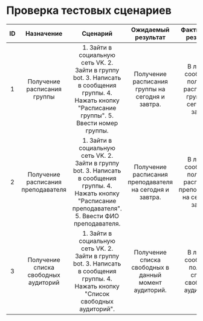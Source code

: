 # Проверка тестовых сценариев
| ID  | Назначение  | Сценарий | Ожидаемый результат  | Фактический результат  | Оценка |
|:-------------: |:---------------:| :-------------:|:-------------: |:---------------:| :-------------:|
| 1       | Получение расписания группы |     1.	Зайти в социальную сеть VK.         2.	Зайти в группу bot.  3.	Написать в сообщения группы.  4.	Нажать кнопку "Расписание группы".  5.	Ввести номер группы.| Получение расписания группы на сегодня и завтра.       | В личные сообщения получено расписание группы на сегодня и завтра |     Тест пройден.  |
| 2       | Получение расписания преподавателя  |     1.	Зайти в социальную сеть VK.  2.	Зайти в группу bot.  3.	Написать в сообщения группы.  4.	Нажать кнопку "Расписание преподавателя".  5.	Ввести ФИО преподавателя.| Получение расписания преподавателя на сегодня и завтра.       |  В личные сообщения получено расписание преподавателя на сегодня и завтра |     Тест пройден. |
| 3       | Получение списка свободных аудиторий  |     1.	Зайти в социальную сеть VK.  2.	Зайти в группу bot.  3.	Написать в сообщения группы.  4.	Нажать кнопку "Список свободных аудиторий".| Получение списка свободных в данный момент аудиторий.       |  В личные сообщения получен список свободных аудиторий . |     Тест пройден.  |
